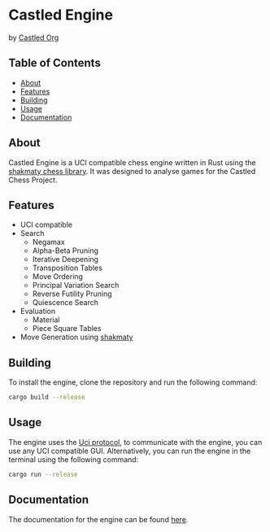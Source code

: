 # Castled Engine

by [Castled Org](https://github.com/CastledChess)

## Table of Contents

- [About](#about)
- [Features](#features)
- [Building](#building)
- [Usage](#usage)
- [Documentation](#documentation)

## About

Castled Engine is a UCI compatible chess engine written in Rust using the
[shakmaty chess library](https://github.com/niklasf/shakmaty). It was
designed to analyse games for the Castled Chess Project.

## Features

- UCI compatible
- Search
    - Negamax
    - Alpha-Beta Pruning
    - Iterative Deepening
    - Transposition Tables
    - Move Ordering
    - Principal Variation Search
    - Reverse Futility Pruning
    - Quiescence Search
- Evaluation
    - Material
    - Piece Square Tables
- Move Generation using [shakmaty](https://github.com/niklasf/shakmaty)

## Building

To install the engine, clone the repository and run the following command:

```bash
cargo build --release
```

## Usage

The engine uses the [Uci protocol](http://wbec-ridderkerk.nl/html/UCIProtocol.html), to communicate with the engine, you
can use any UCI compatible GUI. Alternatively, you can run the engine in the
terminal using the following command:

```bash
cargo run --release
```

## Documentation

The documentation for the engine can be found [here](./docs/README.md).